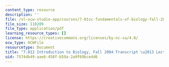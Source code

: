 ```yaml
---
content_type: resource
description: ''
file: /ol-ocw-studio-app/courses/7-01sc-fundamentals-of-biology-fall-2011/7574db49aae6458fb59a2a9f69bce4d6_7_0122004L08.pdf
file_size: 110289
file_type: application/pdf
learning_resource_types: []
license: https://creativecommons.org/licenses/by-nc-sa/4.0/
ocw_type: OCWFile
resourcetype: Document
title: "7.012 Introduction to Biology, Fall 2004 Transcript \u2013 Lecture 8"
uid: 7574db49-aae6-458f-b59a-2a9f69bce4d6
---
```


